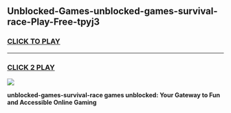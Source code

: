 
## Unblocked-Games-unblocked-games-survival-race-Play-Free-tpyj3
<h3>
<a href="https://clearcache.space/e2bc6b?title=unblocked-games-survival-race&ref=21A">CLICK TO PLAY</a></h3>
<hr>

<h3>
<a href="https://clearcache.space/e2bc6b?title=unblocked-games-survival-race&ref=21A">CLICK 2 PLAY</a>
  
</h3>

<a href="https://clearcache.space/e2bc6b?title=unblocked-games-survival-race&ref=21A"><img src="https://clearcache.store/games.png"></a>


**unblocked-games-survival-race games unblocked: Your Gateway to Fun and Accessible Online Gaming**
